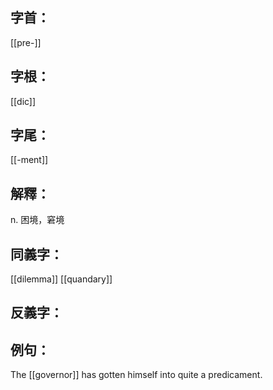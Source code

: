 
## 字首：
[[pre-]]

## 字根：
[[dic]]

## 字尾：
[[-ment]]


## 解釋：
n.
困境，窘境

## 同義字：
[[dilemma]]
[[quandary]]

## 反義字：

## 例句：
The [[governor]] has gotten himself into quite a predicament.

